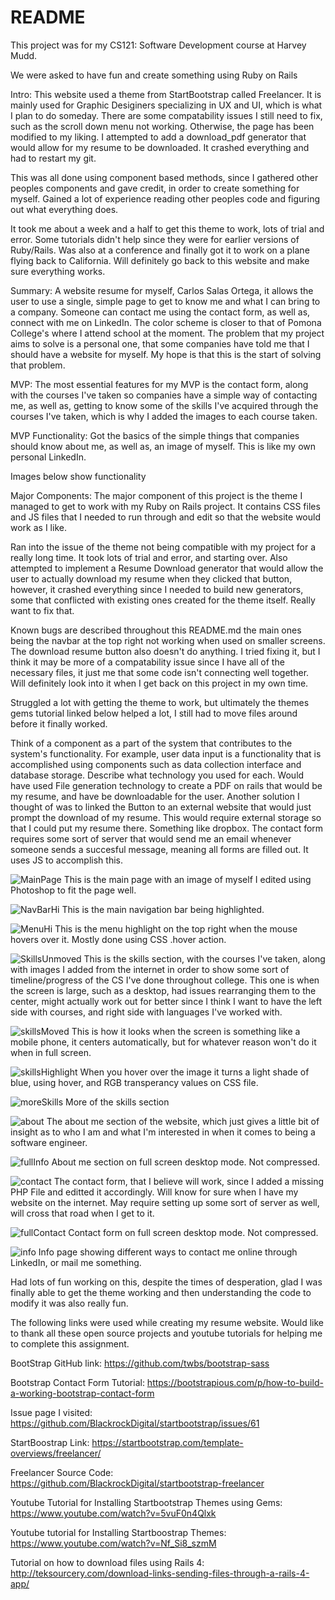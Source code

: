 # README

This project was for my CS121: Software Development course at Harvey Mudd. 

We were asked to have fun and create something using Ruby on Rails

Intro:
This website used a theme from StartBootstrap called Freelancer. It is mainly used for Graphic Desiginers specializing in UX and UI, which is what I plan to do someday. There are some compatability issues I still need to fix, such as the scroll down menu not working. Otherwise, the page has been modified to my liking. I attempted to add a download_pdf generator that would allow for my resume to be downloaded. It crashed everything and had to restart my git. 

This was all done using component based methods, since I gathered other peoples components and gave credit, in order to create something for myself. Gained a lot of experience reading other peoples code and figuring out what everything does.

It took me about a week and a half to get this theme to work, lots of trial and error. Some tutorials didn't help since they were for earlier versions of Ruby/Rails. Was also at a conference and finally got it to work on a plane flying back to California. Will definitely go back to this website and make sure everything works. 



Summary:
A website resume for myself, Carlos Salas Ortega, it allows the user to use a single, simple page to get to know me and what I can bring to a company. Someone can contact me using the contact form, as well as, connect with me on LinkedIn. The color scheme is closer to that of Pomona College's where I attend school at the moment. 
The problem that my project aims to solve is a personal one, that some companies have told me that I should have a website for myself. My hope is that this is the start of solving that problem. 

MVP:
The most essential features for my MVP is the contact form, along with the courses I've taken so companies have a simple way of contacting me, as well as, getting to know some of the skills I've acquired through the courses I've taken, which is why I added the images to each course taken. 

MVP Functionality:
Got the basics of the simple things that companies should know about me, as well as, an image of myself. This is like my own personal LinkedIn. 


Images below show functionality

Major Components: 
The major component of this project is the theme I managed to get to work with my Ruby on Rails project. It contains CSS files and JS files that I needed to run through and edit so that the website would work as I like.

Ran into the issue of the theme not being compatible with my project for a really long time. It took lots of trial and error, and starting over. 
Also attempted to implement a Resume Download generator that would allow the user to actually download my resume when they clicked that button, however, it crashed everything since I needed to build new generators, some that conflicted with existing ones created for the theme itself. Really want to fix that. 


Known bugs are described throughout this README.md the main ones being the navbar at the top right not working when used on smaller screens. The download resume button also doesn't do anything. I tried fixing it, but I think it may be more of a compatability issue since I have all of the necessary files, it just me that some code isn't connecting well together. Will definitely look into it when I get back on this project in my own time. 

Struggled a lot with getting the theme to work, but ultimately the themes gems tutorial linked below helped a lot, I still had to move files around before it finally worked. 


Think of a component as a part of the system that contributes to the system's functionality. For example, user data input is a functionality that is accomplished using components such as data collection interface and database storage. Describe what technology you used for each.
Would have used File generation technology to create a PDF on rails that would be my resume, and have be downloadable for the user. Another solution I thought of was to linked the Button to an external website that would just prompt the download of my resume. This would require external storage so that I could put my resume there. Something like dropbox. The contact form requires some sort of server that would send me an email whenever someone sends a succesful message, meaning all forms are filled out. It uses JS to accomplish this. 


![MainPage](https://github.com/csalas11/resume/blob/master/screenshots/mainPage.png?raw=true)
This is the main page with an image of myself I edited using Photoshop to fit the page well. 


![NavBarHi](https://github.com/csalas11/resume/blob/master/screenshots/navBarHighlight.png?raw=true)
This is the main navigation bar being highlighted. 

![MenuHi](https://github.com/csalas11/resume/blob/master/screenshots/menuHighlight.png?raw=true)
This is the menu highlight on the top right when the mouse hovers over it. Mostly done using CSS .hover action. 


![SkillsUnmoved](https://github.com/csalas11/resume/blob/master/screenshots/SkillsUnmoved.png?raw=true)
This is the skills section, with the courses I've taken, along with images I added from the internet in order to show some sort of timeline/progress of the CS I've done throughout college. This one is when the screen is large, such as a desktop, had issues rearranging them to the center, might actually work out for better since I think I want to have the left side with courses, and right side with languages I've worked with. 

![skillsMoved](https://github.com/csalas11/resume/blob/master/screenshots/skillsMoved.png?raw=true)
This is how it looks when the screen is something like a mobile phone, it centers automatically, but for whatever reason won't do it when in full screen.

![skillsHighlight](https://github.com/csalas11/resume/blob/master/screenshots/skillsHighlight.png?raw=true)
When you hover over the image it turns a light shade of blue, using hover, and RGB transperancy values on CSS file. 

![moreSkills](https://github.com/csalas11/resume/blob/master/screenshots/moreSkills.png?raw=true)
More of the skills section


![about](https://github.com/csalas11/resume/blob/master/screenshots/about.png?raw=true)
The about me section of the website, which just gives a little bit of insight as to who I am and what I'm interested in when it comes to being a software engineer. 

![fullInfo](https://github.com/csalas11/resume/blob/master/screenshots/fullInfo.png?raw=true)
About me section on full screen desktop mode. Not compressed. 


![contact](https://github.com/csalas11/resume/blob/master/screenshots/contact.png?raw=true)
The contact form, that I believe will work, since I added a missing PHP File and editted it accordingly. Will know for sure when I have my website on the internet. May require setting up some sort of server as well, will cross that road when I get to it. 

![fullContact](https://github.com/csalas11/resume/blob/master/screenshots/fullContact.png?raw=true)
Contact form on full screen desktop mode. Not compressed.

![info](https://github.com/csalas11/resume/blob/master/screenshots/info.png?raw=true)
Info page showing different ways to contact me online through LinkedIn, or mail me something. 



Had lots of fun working on this, despite the times of desperation, glad I was finally able to get the theme working and then understanding the code to modify it was also really fun.


The following links were used while creating my resume website. Would like to thank all these open source projects and youtube tutorials for helping me to complete this
assignment. 



BootStrap GitHub link: https://github.com/twbs/bootstrap-sass 

Bootstrap Contact Form Tutorial: https://bootstrapious.com/p/how-to-build-a-working-bootstrap-contact-form

Issue page I visited: https://github.com/BlackrockDigital/startbootstrap/issues/61

StartBoostrap Link: https://startbootstrap.com/template-overviews/freelancer/

Freelancer Source Code: https://github.com/BlackrockDigital/startbootstrap-freelancer

Youtube Tutorial for Installing Startbootstrap Themes using Gems: https://www.youtube.com/watch?v=5vuF0n4Qlxk

Youtube tutorial for Installing Startboostrap Themes: https://www.youtube.com/watch?v=Nf_Si8_szmM

Tutorial on how to download files using Rails 4: http://teksourcery.com/download-links-sending-files-through-a-rails-4-app/



